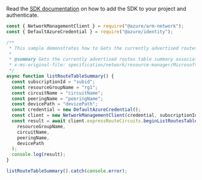 Read the [SDK documentation](https://github.com/Azure/azure-sdk-for-js/blob/%40azure%2Farm-network_27.0.0/sdk/network/arm-network/README.md) on how to add the SDK to your project and authenticate.

```javascript
const { NetworkManagementClient } = require("@azure/arm-network");
const { DefaultAzureCredential } = require("@azure/identity");

/**
 * This sample demonstrates how to Gets the currently advertised routes table summary associated with the express route circuit in a resource group.
 *
 * @summary Gets the currently advertised routes table summary associated with the express route circuit in a resource group.
 * x-ms-original-file: specification/network/resource-manager/Microsoft.Network/stable/2021-05-01/examples/ExpressRouteCircuitRouteTableSummaryList.json
 */
async function listRouteTableSummary() {
  const subscriptionId = "subid";
  const resourceGroupName = "rg1";
  const circuitName = "circuitName";
  const peeringName = "peeringName";
  const devicePath = "devicePath";
  const credential = new DefaultAzureCredential();
  const client = new NetworkManagementClient(credential, subscriptionId);
  const result = await client.expressRouteCircuits.beginListRoutesTableSummaryAndWait(
    resourceGroupName,
    circuitName,
    peeringName,
    devicePath
  );
  console.log(result);
}

listRouteTableSummary().catch(console.error);
```
